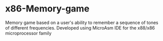 # x86-Memory-game
Memory game based on a user's ability to remember a sequence of tones of different frequencies.
Developed using MicroAsm IDE for the x88/x86 microprocessor family

